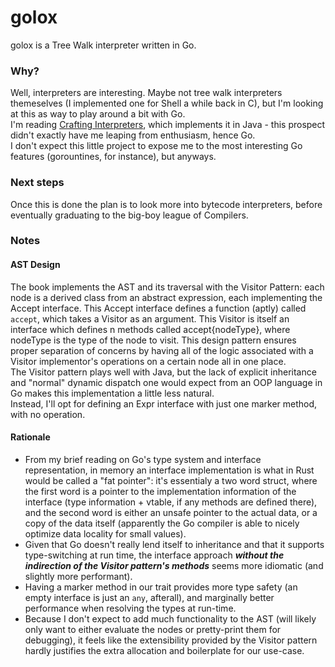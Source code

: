 # golox

golox is a Tree Walk interpreter written in Go.

### Why?

Well, interpreters are interesting. Maybe not tree walk interpreters themeselves (I implemented one for Shell a while back in C), but I'm looking at this as way to play around a bit with Go.
<br />
I'm reading [Crafting Interpreters](https://craftinginterpreters.com/), which implements it in Java - this prospect didn't exactly have me leaping from enthusiasm, hence Go.
<br />
I don't expect this little project to expose me to the most interesting Go features (gorountines, for instance), but anyways.

### Next steps

Once this is done the plan is to look more into bytecode interpreters, before eventually graduating to the big-boy league of Compilers.

### Notes

#### AST Design

The book implements the AST and its traversal with the Visitor Pattern: each node is a derived class from an abstract expression, each implementing the Accept interface. This Accept interface defines a function (aptly) called `accept`, which
takes a Visitor as an argument. This Visitor is itself an interface which defines n methods called accept{nodeType}, where nodeType is the type of the node to visit. This design pattern ensures proper separation of concerns by having all of the logic
associated with a Visitor implementor's operations on a certain node all in one place.<br />
The Visitor pattern plays well with Java, but the lack of explicit inheritance and "normal" dynamic dispatch one would expect from an OOP language in Go makes this implementation a little less natural.
<br />
Instead, I'll opt for defining an Expr interface with just one marker method, with no operation.

#### Rationale

- From my brief reading on Go's type system and interface representation, in memory an interface implementation is what in Rust would be called a "fat pointer": it's essentialy a two word struct, where the first word is a pointer to the implementation information
of the interface (type information + vtable, if any methods are defined there), and the second word is either an unsafe pointer to the actual data, or a copy of the data itself (apparently the Go compiler is able to nicely optimize data locality for small values).
- Given that Go doesn't really lend itself to inheritance and that it supports type-switching at run time, the interface approach **_without the indirection of the Visitor pattern's methods_** seems more idiomatic (and slightly more performant).
- Having a marker method in our trait provides more type safety (an empty interface is just an `any`, afterall), and marginally better performance when resolving the types at run-time.
- Because I don't expect to add much functionality to the AST (will likely only want to either evaluate the nodes or pretty-print them for debugging), it feels like the extensibility provided by the Visitor pattern hardly justifies the extra allocation and boilerplate for our use-case.
